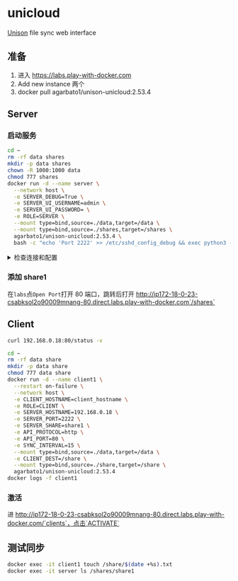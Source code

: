 # unicloud
[Unison](https://github.com/bcpierce00/unison/wiki/Software-for-use-with-Unison#web-interfaces) file sync web interface

## 准备
1. 进入 https://labs.play-with-docker.com
2. Add new instance 两个
3. docker pull agarbato1/unison-unicloud:2.53.4

## Server

### 启动服务
```bash
cd ~
rm -rf data shares
mkdir -p data shares
chown -R 1000:1000 data
chmod 777 shares
docker run -d --name server \
  --network host \
  -e SERVER_DEBUG=True \
  -e SERVER_UI_USERNAME=admin \
  -e SERVER_UI_PASSWORD= \
  -e ROLE=SERVER \
  --mount type=bind,source=./data,target=/data \
  --mount type=bind,source=./shares,target=/shares \
  agarbato1/unison-unicloud:2.53.4 \
  bash -c "echo 'Port 2222' >> /etc/sshd_config_debug && exec python3 -u start.py"
```


<details>
<summary>检查连接和配置</summary>

#### 检查是否能ping通client
```bash
CLIENT_IP="192.168.0.17"
docker exec -it server ping -c 1 $CLIENT_IP
```
#### 检查sshd配置
```bash
docker exec -it server cat /etc/sshd_config_debug
```
#### 查看sshd日志
```bash
cat ~/data/log/sshd.log
```
</details>


### 添加 share1
在`labs`点`Open Port`打开 80 端口，跳转后打开 http://ip172-18-0-23-csabksol2o90009mnang-80.direct.labs.play-with-docker.com`/shares`


## Client
```bash
curl 192.168.0.18:80/status -v

cd ~
rm -rf data share
mkdir -p data share
chmod 777 data share
docker run -d --name client1 \
  --restart on-failure \
  --network host \
  -e CLIENT_HOSTNAME=client_hostname \
  -e ROLE=CLIENT \
  -e SERVER_HOSTNAME=192.168.0.18 \
  -e SERVER_PORT=2222 \
  -e SERVER_SHARE=share1 \
  -e API_PROTOCOL=http \
  -e API_PORT=80 \
  -e SYNC_INTERVAL=15 \
  --mount type=bind,source=./data,target=/data \
  -e CLIENT_DEST=/share \
  --mount type=bind,source=./share,target=/share \
  agarbato1/unison-unicloud:2.53.4
docker logs -f client1
```

### 激活

进 http://ip172-18-0-23-csabksol2o90009mnang-80.direct.labs.play-with-docker.com/`clients`，点击`ACTIVATE`


## 测试同步
```bash
docker exec -it client1 touch /share/$(date +%s).txt
docker exec -it server ls /shares/share1
```